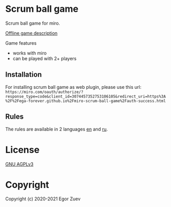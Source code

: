 # Scrum ball game

Scrum ball game for miro.

[Offline game description](https://www.plays-in-business.com/ball-point-game-introducing-agile-by-the-fun-way/)


Game features
* works with miro
* can be played with 2+ players

## Installation
For installing scrum ball game as web plugin, please use this url:
```https://miro.com/oauth/authorize/?response_type=code&client_id=3074457352753106105&redirect_uri=https%3A%2F%2Fega-forever.github.io%2Fmiro-scrum-ball-game%2Fauth-success.html```

## Rules

The rules are available in 2 languages [en](rules-en.md) and [ru](rules-ru.md). 

# License

[GNU AGPLv3](LICENSE)

# Copyright

Copyright (c) 2020-2021 Egor Zuev
